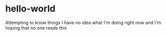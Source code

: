 # hello-world
Attempting to know things
I have no idea what I'm doing right now and I'm hoping that no one reads this
